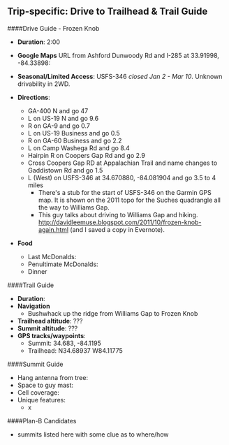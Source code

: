 Trip-specific: Drive to Trailhead & Trail Guide
--------------------------------------------------------
####Drive Guide - Frozen Knob

* **Duration**: 2:00
* **Google Maps** URL from Ashford Dunwoody Rd and I-285 at 33.91998, -84.33898: 
* **Seasonal/Limited Access**: USFS-346 *closed Jan 2 - Mar 10*. Unknown drivability in 2WD.
* **Directions**:
    * GA-400 N and go 47
    * L on US-19 N and go 9.6
    * R on GA-9 and go 0.7
    * L on US-19 Business and go 0.5
    * R on GA-60 Business and go 2.2
    * L on Camp Washega Rd and go 8.4
    * Hairpin R on Coopers Gap Rd and go 2.9
    * Cross Coopers Gap RD at Appalachian Trail and name changes to Gaddistown Rd and go 1.5
    * L (West) on USFS-346 at 34.670880, -84.081904 and go 3.5 to 4 miles
        * There's a stub for the start of USFS-346 on the Garmin GPS map.  It is shown on the  2011 topo for the Suches quadrangle all the way to Williams Gap.
        * This guy talks about driving to Williams Gap and hiking.  http://davidleemuse.blogspot.com/2011/10/frozen-knob-again.html (and I saved a copy in Evernote).

* **Food**
    * Last McDonalds: 
    * Penultimate McDonalds: 
    * Dinner

####Trail Guide

* **Duration**:
* **Navigation**
    * Bushwhack up the ridge from Williams Gap to Frozen Knob
* **Trailhead altitude**: ???
* **Summit altitude**: ???
* **GPS tracks/waypoints**:
    * Summit: 34.683, -84.1195
    * Trailhead: N34.68937 W84.11775

####Summit Guide

* Hang antenna from tree:
* Space to guy mast:
* Cell coverage:
* Unique features:
    * x

####Plan-B Candidates

* summits listed here with some clue as to where/how
